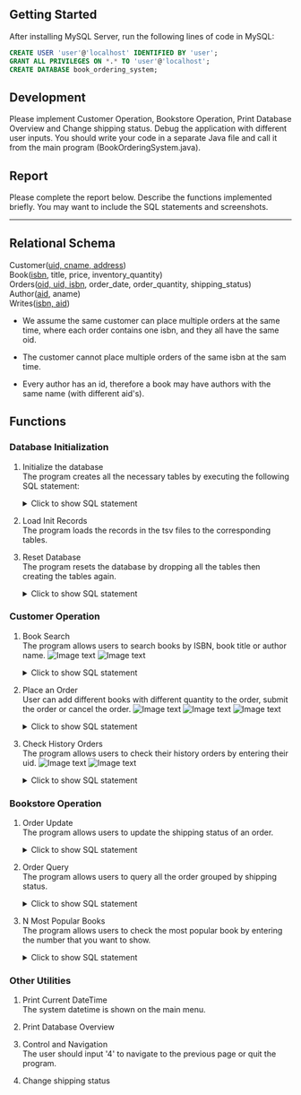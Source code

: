 ## Getting Started

After installing MySQL Server, run the following lines of code in MySQL:

```sql
CREATE USER 'user'@'localhost' IDENTIFIED BY 'user';
GRANT ALL PRIVILEGES ON *.* TO 'user'@'localhost';
CREATE DATABASE book_ordering_system;
```

## Development

Please implement Customer Operation, Bookstore Operation, Print Database Overview and Change shipping status.
Debug the application with different user inputs.
You should write your code in a separate Java file and call it from the main program (BookOrderingSystem.java).

## Report

Please complete the report below. Describe the functions implemented briefly.
You may want to include the SQL statements and screenshots.<br>

---

## Relational Schema

Customer(<ins>uid, cname, address</ins>)\
Book(<ins>isbn</ins>, title, price, inventory_quantity)\
Orders(<ins>oid, uid, isbn</ins>, order_date, order_quantity, shipping_status)\
Author(<ins>aid</ins>, aname)\
Writes(<ins>isbn, aid</ins>)

- We assume the same customer can place multiple orders at the same time,
  where each order contains one isbn, and they all have the same oid.

- The customer cannot place multiple orders of the same isbn at the sam time.

- Every author has an id, therefore a book may have authors with the same name (with different aid's).

## Functions

### Database Initialization

1. Initialize the database\
    The program creates all the necessary tables by executing the following SQL statement:
   <details>
   <summary>Click to show SQL statement</summary>

   ```sql
   CREATE TABLE Customer
           (uid CHAR(10) not NULL,
            name CHAR(50) not NULL,
            address CHAR(200) not NULL,
            PRIMARY KEY ( uid ));
   CREATE TABLE Book
           (isbn CHAR(13) not NULL,
            title CHAR(100) not NULL,
            price INTEGER,
            inventory_quantity INTEGER,
            PRIMARY KEY ( isbn ));
   CREATE TABLE Orders
           (oid CHAR(8) not NULL,
            uid CHAR(10) not NULL,
            isbn CHAR(13) not NULL,
            order_date DATE,
            order_quantity INTEGER,
            shipping_status CHAR(8),
            FOREIGN KEY ( uid ) REFERENCES Customer( uid ),
            FOREIGN KEY ( isbn ) REFERENCES Book( isbn ),
            PRIMARY KEY ( oid, uid, isbn ));
   CREATE TABLE Author
           (aid CHAR(10) not NULL,
            aname CHAR(50) not NULL,
            PRIMARY KEY ( aid ));
   CREATE TABLE Writes
           (isbn CHAR(13) not NULL,
            aid CHAR(10) not NULL,
            FOREIGN KEY ( isbn ) REFERENCES Book( isbn ),
            FOREIGN KEY ( aid ) REFERENCES Author( aid ),
            PRIMARY KEY ( isbn, aid ))
   ```

    </details>

2. Load Init Records\
   The program loads the records in the tsv files to the corresponding tables.

3. Reset Database\
   The program resets the database by dropping all the tables then creating the tables again.
    <details>
   <summary>Click to show SQL statement</summary>

   ```sql
   DROP TABLE Orders;
   DROP TABLE Writes;
   DROP TABLE Author;
   DROP TABLE Book;
   DROP TABLE Customer;
   ```

    </details>

### Customer Operation

1. Book Search\
   The program allows users to search books by ISBN, book title or author name.
   ![Image text](https://raw.githubusercontent.com/ytinyui/CSCI3170-Project/master/img/customer_operations/2.1.1.JPG)
   ![Image text](https://raw.githubusercontent.com/ytinyui/CSCI3170-Project/master/img/customer_operations/2.1.2.JPG)
   <details>
   <summary>Click to show SQL statement</summary>

   ```sql
   SELECT DISTINCT B.isbn, B.title, B.price, B.inventory_quantity 
   FROM Author A, Writes W, Book B 
   WHERE W.aid = A.aid AND W.isbn = B.isbn AND A.aname = keyword
   UNION
   SELECT DISTINCT B.isbn, B.title, B.price, B.inventory_quantity 
   FROM Author A, Writes W, Book B 
   WHERE W.aid = A.aid AND W.isbn = B.isbn AND B.title = keyword
   UNION
   SELECT DISTINCT B.isbn, B.title, B.price, B.inventory_quantity 
   FROM Author A, Writes W, Book B 
   WHERE W.aid = A.aid AND W.isbn = B.isbn AND B.isbn = keyword;
   SELECT DISTINCT A.aname FROM Author A, Writes W WHERE A.aid = W.aid AND W.isbn = isbn;
   ```

   </details>

2. Place an Order\
   User can add different books with different quantity to the order, submit the order or cancel the order.
   ![Image text](https://raw.githubusercontent.com/ytinyui/CSCI3170-Project/master/img/customer_operations/2.2.1.JPG)
   ![Image text](https://raw.githubusercontent.com/ytinyui/CSCI3170-Project/master/img/customer_operations/2.2.2.JPG)
   ![Image text](https://raw.githubusercontent.com/ytinyui/CSCI3170-Project/master/img/customer_operations/2.2.3.JPG)
   <details>
   <summary>Click to show SQL statement</summary>

   ```sql
   SELECT * FROM Customer C WHERE C.uid = uid;
   SELECT * FROM Book B WHERE B.isbn = isbn;
   SELECT B.inventory_quantity FROM Book B WHERE B.isbn = isbn;
   SELECT DISTINCT O.oid FROM Orders O;
   INSERT INTO Orders (oid, uid, isbn, order_date, order_quantity, shipping_status) 
   VALUES (?, ?, ?, ?, ?, ?);
   ```

   </details>
3. Check History Orders\
   The program allows users to check their history orders by entering their uid.
   ![Image text](https://raw.githubusercontent.com/ytinyui/CSCI3170-Project/master/img/customer_operations/2.3.1.JPG)
   ![Image text](https://raw.githubusercontent.com/ytinyui/CSCI3170-Project/master/img/customer_operations/2.3.2.JPG)
   <details>
   <summary>Click to show SQL statement</summary>

   ```sql
   SELECT * FROM Orders O WHERE O.uid = uid;
   ```

   </details>

### Bookstore Operation

1. Order Update\
   The program allows users to update the shipping status of an order.
   <details>
   <summary>Click to show SQL statement</summary>

   ```sql
   UPDATE Orders 
   SET shipping_status = status 
   WHERE O.oid = oid;
   ```

   </details>
2. Order Query\
   The program allows users to query all the order grouped by shipping status.
   <details>
   <summary>Click to show SQL statement</summary>

   ```sql
   SELECT * 
   FROM Orders O 
   WHERE shipping_status = status;
   ```

   </details>
3. N Most Popular Books\
   The program allows users to check the most popular book by entering the number that you want to show.
   <details>
   <summary>Click to show SQL statement</summary>

   ```sql
   SELECT B.isbn, B.title, B.price, COUNT(O.oid) AS num 
   FROM Book B, Orders O 
   WHERE B.isbn = O.isbn 
   GROUP BY B.isbn 
   ORDER BY num DESC 
   LIMIT N;
   ```

   </details>

### Other Utilities

1. Print Current DateTime\
   The system datetime is shown on the main menu.

2. Print Database Overview
3. Control and Navigation\
   The user should input '4' to navigate to the previous page or quit the program.

4. Change shipping status
